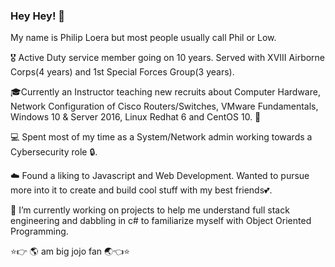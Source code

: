 ### Hey Hey! 👋
My name is Philip Loera but most people usually call Phil or Low.

🎖️ Active Duty service member going on 10 years. Served with XVIII Airborne Corps(4 years) and 1st Special Forces Group(3 years).

🎓Currently an Instructor teaching new recruits about Computer Hardware, Network Configuration of Cisco Routers/Switches, VMware Fundamentals, Windows 10 & Server 2016,
Linux Redhat 6 and CentOS 10. 🎒

💻 Spent most of my time as a System/Network admin working towards a Cybersecurity role 🔒.

☁️ Found a liking to Javascript and Web Development. Wanted to pursue more into it to create and build cool stuff with my best friends💕.

🔭 I’m currently working on projects to help me understand full stack engineering and dabbling in c# to familiarize myself with Object Oriented Programming.

⭐👉 🌎 am big jojo fan 🌏👈⭐

<!--
**LAWLZXDD/LAWLZXDD** is a ✨ _special_ ✨ repository because its `README.md` (this file) appears on your GitHub profile.

Here are some ideas to get you started:

- 🔭 I’m currently working on ...
- 🌱 I’m currently learning ...
- 👯 I’m looking to collaborate on ...
- 🤔 I’m looking for help with ...
- 💬 Ask me about ...
- 📫 How to reach me: ...
- 😄 Pronouns: ...
- ⚡ Fun fact: ...
-->
